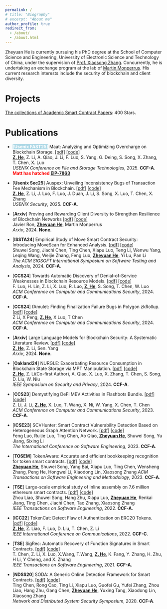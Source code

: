 ```yaml
---
permalink: /
# title: "Biography"
# excerpt: "About me"
author_profile: true
redirect_from: 
  - /about/
  - /about.html
---
```


Zheyuan He is currently pursuing his PhD degree at the School of Computer Science and Engineering, University of Electronic Science and Technology of China, under the supervision of [Prof. Xiaosong Zhang](https://faculty.uestc.edu.cn/zhangxiaosong/en/index.htm). Concurrently, he is undertaking an exchange program at the lab of [Martin Monperrus](https://www.monperrus.net/martin/). His current research interests include the security of blockchain and client diversity.


Projects
======
[The collections of Academic Smart Contract Papers](https://github.com/hzysvilla/Academic_Smart_Contract_Papers): 400 Stars.

Publications
======

* <span style="background-color: #ADD8E6; color: #FFFFFF; font-weight: bold;">[**Usenix FAST25**]</span> Maat: Analyzing and Optimizing Overcharge on Blockchain Storage.
[[pdf]]()
[[code]]() <br>
<u><b>Z. He</b></u>, Z. Li, A. Qiao, J. Li, F. Luo, S. Yang, G. Deing, S. Song, X. Zhang, T. Chen, X. Luo<br>
<i>USENIX Conference on File and Storage Technologies</i>, 2025. <b>CCF-A</b>.<br>
<span style="color:red; font-weight:bold;">Matt has hatched [EIP-7863](https://github.com/ethereum/EIPs/blob/master/EIPS/eip-7863.md)</span><br>


* [**Usenix Sec25**] Auspex: Unveiling Inconsistency Bugs of Transaction Fee Mechanism in Blockchain.
[[pdf]]()
[[code]]() <br>
<u><b>Z. He</b></u>, Z. Li, J. Luo, F. Luo, J. Duan, J. Li, S. Song, X. Luo, T. Chen, X. Zhang<br>
<i>USENIX Security</i>, 2025. <b>CCF-A</b>.

* [**Arxiv**] Proving and Rewarding Client Diversity to Strengthen Resilience of Blockchain Networks
[[pdf]](https://arxiv.org/pdf/2411.18401.pdf)
[[code]]() <br>
Javier Ron, <u><b>Zheyuan He</b></u>, Martin Monperrus<br>
<i>Arxiv</i>, 2024. <b>None</b>.

* [**ISSTA24**] Empirical Study of Move Smart Contract Security: Introducing MoveScan for Enhanced Analysis.
[[pdf]]()
[[code]]() <br>
Shuwei Song, Jiachi Chen, Ting Chen, Xiapu Luo, Teng Li, Wenwu Yang, Leqing Wang, Weijie Zhang, Feng Luo, <u><b>Zheyuan He</b></u>, Yi Lu, Pan Li<br>
<i>The ACM SIGSOFT International Symposium on Software Testing and Analysis</i>, 2024. <b>CCF-A</b>.

* [**CCS24**] Towards Automatic Discovery of Denial-of-Service Weaknesses in Blockchain Resource Models.
[[pdf]](https://ffeng-luo.github.io/papers/ccs24.pdf)
[[code]]() <br>
F. Luo, H. Lin, Z. Li, X. Luo, R. Luo, <u><b>Z. He</b></u>, S. Song, T. Chen, W. Luo<br>
<i>ACM Conference on Computer and Communications Security</i>, 2024. <b>CCF-A</b>.

* [**CCS24**] fAmulet: Finding Finalization Failure Bugs in Polygon zkRollup.
[[pdf]](https://arxiv.org/pdf/2410.12210)
[[code]]() <br>
Z Li, X Peng, <u><b>Z. He</b></u>, X Luo, T Chen<br>
<i>ACM Conference on Computer and Communications Security</i>, 2024. <b>CCF-A</b>.

* [**Arxiv**] Large Language Models for Blockchain Security: A Systematic Literature Review.
[[pdf]](https://arxiv.org/pdf/2403.14280.pdf)
[[code]]() <br>
<u><b>Z. He</b></u>, Z. Li, Sen. Yang<br>
<i>Arxiv</i>, 2024. <b>None</b>.

*  [**Oakland24**] NURGLE: Exacerbating Resource Consumption in Blockchain State Storage via MPT Manipulation. 
[[pdf]](https://csdl-downloads.ieeecomputer.org/proceedings/sp/2024/3130/00/313000a125.pdf)
[[code]]() <br>
<u><b>Z. He</b></u>, Z. Li(Co-first Author), A. Qiao, X. Luo, X. Zhang, T. Chen, S. Song, D. Liu, W. Niu<br>
<i>IEEE Symposium on Security and Privacy</i>, 2024. <b>CCF-A</b>.

* [**CCS23**] Demystifying DeFi MEV Activities in Flashbots Bundle. 
[[pdf]](https://zzzihao-li.github.io/papers/CCS23_Bundle_MEV_full_version.pdf)
[[code]]() <br>
Z. Li, J. Li, <u><b>Z. He</b></u>, X. Luo, T. Wang, X. Ni, W. Yang, X. Chen, T. Chen<br>
<i>ACM Conference on Computer and Communications Security</i>, 2023. <b>CCF-A</b>.

* [**ICSE23**] SCVHunter: Smart Contract Vulnerability Detection Based on Heterogeneous Graph Attention Network. 
[[pdf]]()
[[code]]() <br>
Feng Luo, Ruijie Luo, Ting Chen, Ao Qiao, <u><b>Zheyuan He</b></u>, Shuwei Song, Yu Jiang, Sixing Li<br>
<i>The International Conference on Software Engineering</i>, 2023. <b>CCF-A</b>.

* [**TOSEM**] TokenAware: Accurate and efficient bookkeeping recognition for token smart contracts. 
[[pdf]](https://web.archive.org/web/20220831142046id_/https://dl.acm.org/doi/pdf/10.1145/3560263)
[[code]](https://github.com/hzysvilla/TokenAware_TOSEM23) <br>
<u><b>Zheyuan He</b></u>, Shuwei Song, Yang Bai, Xiapu Luo, Ting Chen, Wensheng Zhang, Peng He, Hongwei Li, Xiaodong Lin, Xiaosong Zhang
<i>ACM Transactions on Software Engineering and Methodology</i>, 2023. <b>CCF-A</b>.

* [**TSE**] Large-scale empirical study of inline assembly on 7.6 million ethereum smart contracts. 
[[pdf]](https://drive.google.com/file/d/111l8_vf7Gt7RxygjuBM8WQWLTQL700jY/view)
[[code]]() <br>
Zhou Liao, Shuwei Song, Hang Zhu, Xiapu Luo, <u><b>Zheyuan He</b></u>, Renkai Jiang, Ting Chen, Jiachi Chen, Tao Zhang, Xiaosong Zhang<br>
<i>IEEE Transactions on Software Engineering</i>, 2022. <b>CCF-A</b>.

* [**ICC22**] TokenCat: Detect Flaw of Authentication on ERC20 Tokens. 
[[pdf]](https://github.com/hzysvilla/TokenCat_ICC22/blob/main/TokenCat_paper.pdf)
[[code]](https://github.com/hzysvilla/TokenCat_ICC22) <br>
<u><b>Z. He</b></u>, Z. Liao, F. Luo, D. Liu, T. Chen, Z. Li<br>
<i>IEEE International Conference on Communications</i>, 2022. <b>CCF-C</b>.

* [**TSE**] SigRec: Automatic Recovery of Function Signatures in Smart Contracts. 
[[pdf]](https://www4.comp.polyu.edu.hk/~csxluo/SigRec.pdf)
[[code]]() <br>
T. Chen, Z. Li, X. Luo, X.Wang, T.Wang, <u><b>Z. He</b></u>, K. Fang, Y. Zhang, H. Zhu, H Li, Y Cheng, and X. Zhang<br>
<i>IEEE Transactions on Software Engineering</i>, 2021. <b>CCF-A</b>.

* [**NDSS20**] SODA: A Generic Online Detection Framework for Smart Contracts. 
[[pdf]](https://www4.comp.polyu.edu.hk/~csxluo/SODA.pdf)
[[code]](https://github.com/pandabox-dev/SODA) <br>
Ting Chen, Rong Cao, Ting Li, Xiapu Luo, Guofei Gu, Yufei Zhang, Zhou Liao, Hang Zhu, Gang Chen, <u><b>Zheyuan He</b></u>, Yuxing Tang, Xiaodong Lin, Xiaosong Zhang<br>
<i>Network and Distributed System Security Symposium</i>, 2020. <b>CCF-A</b>.

